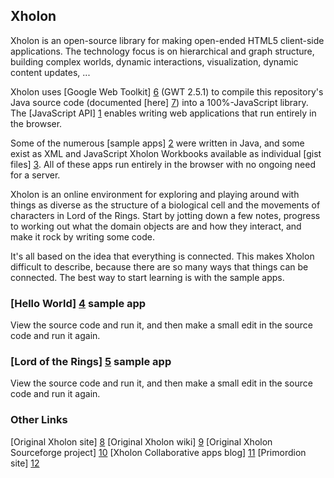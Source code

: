 Xholon
------

Xholon is an open-source library for making open-ended HTML5 client-side applications.
The technology focus is on hierarchical and graph structure, building complex worlds,
dynamic interactions, visualization, dynamic content updates, ...

Xholon uses [Google Web Toolkit] [6] (GWT 2.5.1) to compile this repository's Java source code
(documented [here] [7]) into a 100%-JavaScript library.
The [JavaScript API] [1] enables writing web applications that run entirely in the browser.

Some of the numerous [sample apps] [2] were written in Java,
and some exist as XML and JavaScript Xholon Workbooks available as individual [gist files] [3].
All of these apps run entirely in the browser with no ongoing need for a server.

Xholon is an online environment for exploring and playing around with things
as diverse as the structure of a biological cell and the movements of characters
in Lord of the Rings. Start by jotting down a few notes, progress to
working out what the domain objects are and how they interact,
and make it rock by writing some code.

It's all based on the idea that everything is connected. This makes Xholon
difficult to describe, because there are so many ways that things can be connected.
The best way to start learning is with the sample apps.

### [Hello World] [4] sample app
View the source code and run it, and then make a small edit in the source code and run it again.

### [Lord of the Rings] [5] sample app
View the source code and run it, and then make a small edit in the source code and run it again.

### Other Links
[Original Xholon site] [8]
[Original Xholon wiki] [9]
[Original Xholon Sourceforge project] [10]
[Xholon Collaborative apps blog] [11]
[Primordion site] [12]

  [1]: http://www.primordion.com/Xholon/gwt/jsapidoc/    "JavaScript API"
  [2]: http://www.primordion.com/Xholon/gwt/    "sample apps"
  [3]: https://gist.github.com/kenwebb    "gist files"
  [4]: http://www.primordion.com/Xholon/gwt/wb/editwb.html?app=7747121&src=gist    "Hello World"
  [5]: http://www.primordion.com/Xholon/gwt/wb/editwb.html?app=8289853&src=gist    "Lord of the Rings"
  [6]: http://www.gwtproject.org/    "GWT"
  [7]: http://www.primordion.com/Xholon/gwt/javadoc/    "javadoc"
  [8]: http://www.primordion.com/Xholon/    "Original Xholon site"
  [9]: https://sourceforge.net/apps/mediawiki/xholon/index.php?title=Main_Page    "Original Xholon wiki"
  [10]: http://sourceforge.net/projects/xholon/    "SF project"
  [11]: http://primordion.com/collabapp/    "Collaborative apps"
  [12]: http://www.primordion.com/    "Primordion site"
  
